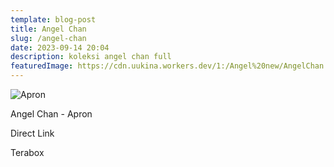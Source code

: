 ```yaml
---
template: blog-post
title: Angel Chan
slug: /angel-chan
date: 2023-09-14 20:04
description: koleksi angel chan full
featuredImage: https://cdn.uukina.workers.dev/1:/Angel%20new/AngelChan.jpg
---
```

![Apron](https://cdn.uukina.workers.dev/1:/Angel%20new/Apron.jpg "Angel Chan - Apron")

A﻿ngel Chan - Apron

D﻿irect Link

T﻿erabox